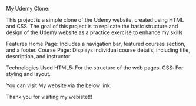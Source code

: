 My Udemy Clone:

This project is a simple clone of the Udemy website, created using HTML and CSS. The goal of this project is to replicate the basic structure and design of the Udemy website as a practice exercise to enhance my skills

Features
Home Page: Includes a navigation bar, featured courses section, and a footer.
Course Page: Displays individual course details, including title, description, and instructor 

Technologies Used
HTML5: For the structure of the web pages.
CSS: For styling and layout.

You can visit My website via the below link:


Thank you for visiting my webiste!!!

